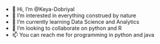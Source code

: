 - 👋 Hi, I’m @Keya-Dobriyal
- 👀 I’m interested in everything construed by nature
- 🌱 I’m currently learning Data Science and Analytics
- 💞️ I’m looking to collaborate on python and R
- 📫 You can reach me for programming in python and java

<!---
Keya-Dobriyal/Keya-Dobriyal is a ✨ special ✨ repository because its `README.md` (this file) appears on your GitHub profile.
You can click the Preview link to take a look at your changes.
--->
